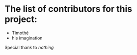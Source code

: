 # The list of contributors for this project:
- Timothé
- his imagination

Special thank to *nothing*
